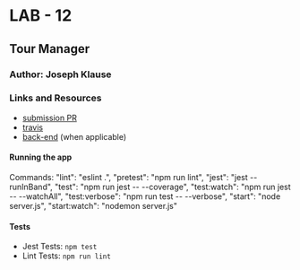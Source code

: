 # LAB - 12

## Tour Manager

### Author: Joseph Klause

### Links and Resources
* [submission PR](http://xyz.com)
* [travis](http://xyz.com)
* [back-end](http://xyz.com) (when applicable)


#### Running the app
Commands:
    "lint": "eslint .",
    "pretest": "npm run lint",
    "jest": "jest --runInBand",
    "test": "npm run jest -- --coverage",
    "test:watch": "npm run jest -- --watchAll",
    "test:verbose": "npm run test -- --verbose",
    "start": "node server.js",
    "start:watch": "nodemon server.js"

#### Tests
* Jest Tests: `npm test`
* Lint Tests: `npm run lint`